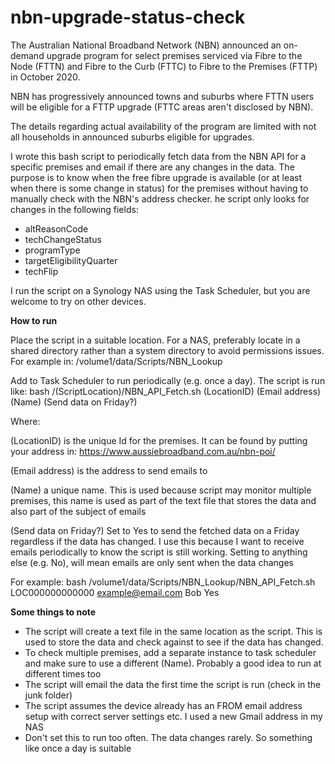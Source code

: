 # nbn-upgrade-status-check

The Australian National Broadband Network (NBN) announced an on-demand upgrade program for select premises serviced via Fibre to the Node (FTTN) and Fibre to the Curb (FTTC) to Fibre to the Premises (FTTP) in October 2020.

NBN has progressively announced towns and suburbs where FTTN users will be eligible for a FTTP upgrade (FTTC areas aren't disclosed by NBN).

The details regarding actual availability of the program are limited with not all households in announced suburbs eligible for upgrades.

I wrote this bash script to periodically fetch data from the NBN API for a specific premises and email if there are any changes in the data. The purpose is to know when the free fibre upgrade is available (or at least when there is some change in status) for the premises without having to manually check with the NBN's address checker.
he script only looks for changes in the following fields:
- altReasonCode
- techChangeStatus
- programType
- targetEligibilityQuarter
- techFlip

I run the script on a Synology NAS using the Task Scheduler, but you are welcome to try on other devices.

**How to run**

Place the script in a suitable location. For a NAS, preferably locate in a shared directory rather than a system directory to avoid permissions issues. For example in: /volume1/data/Scripts/NBN_Lookup

Add to Task Scheduler to run periodically (e.g. once a day). The script is run like:
bash /(ScriptLocation)/NBN_API_Fetch.sh (LocationID) (Email address) (Name) (Send data on Friday?)

Where:

(LocationID) is the unique Id for the premises. It can be found by putting your address in: https://www.aussiebroadband.com.au/nbn-poi/

(Email address) is the address to send emails to

(Name) a unique name. This is used because script may monitor multiple premises, this name is used as part of the text file that stores the data and also part of the subject of emails

(Send data on Friday?) Set to Yes to send the fetched data on a Friday regardless if the data has changed. I use this because I want to receive emails periodically to know the script is still working. Setting to anything else (e.g. No), will mean emails are only sent when the data changes

For example:
bash /volume1/data/Scripts/NBN_Lookup/NBN_API_Fetch.sh LOC000000000000 example@email.com Bob Yes

**Some things to note**
- The script will create a text file in the same location as the script. This is used to store the data and check against to see if the data has changed.
- To check multiple premises, add a separate instance to task scheduler and make sure to use a different (Name). Probably a good idea to run at different times too 
- The script will email the data the first time the script is run (check in the junk folder)
- The script assumes the device already has an FROM email address setup with correct server settings etc. I used a new Gmail address in my NAS
- Don't set this to run too often. The data changes rarely. So something like once a day is suitable
